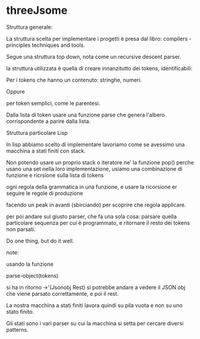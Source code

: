 # threeJsome


Struttura generale:

La struttura scelta per implementare i progetti è presa dal libro:
compilers - principles techniques and tools.

Segue una struttura top down, nota come un recursive descent parser.

la struttura utilizzata è quella di creare innanzitutto dei tokens, identificabili:

<TOKENTYPE TOKENCONTENT>

Per i tokens che hanno un contenuto: stringhe, numeri.

Oppure

<TOKENTYPE> per token semplici, come le parentesi. 

Dalla lista di token usare una funzione parse che genera l'albero corrispondente a parire dalla
lista.


Struttura particolare Lisp

In lisp abbiamo scelto di implementare
lavoriamo come se avessimo una macchina a stati finiti
con stack.

Non potendo usare un proprio stack o iteratore ne' la funzione pop()
perche usano una set nella loro implementazione,
usiamo una combinazione di funzione e ricrsione sulla lista di tokens

ogni regola della grammatica in una funzione, 
e usare la ricorsione er seguire le regole di produzione

facendo un peak in avanti (sbirciando) per
scoprire che regola applicare.

per poi andare sul giusto parser, che fa una sola
cosa: parsare quella particolare sequenza per cui è programmato, e ritornare il
resto dei tokens non parsati.

Do one thing, but do it well.

note:

usando la funzione 

parse-object(tokens)

si ha in ritorno ->'(Jsonobj Rest)
si potrebbe andare a vedere il JSON obj che viene parsato
correttamente, e poi il rest.

La nostra macchina a stati finiti lavora quindi su pila vuota e non su uno stato
finito.

Gli stati sono i vari parser su cui la macchina si setta per cercare diversi patterns.
